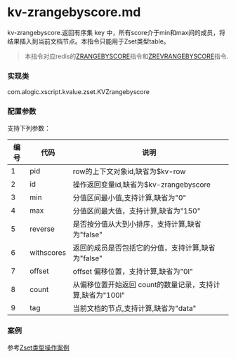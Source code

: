 kv-zrangebyscore.md
=======

kv-zrangebyscore.返回有序集 key 中，所有score介于min和max间的成员，将结果插入到当前文档节点。本指令只能用于Zset类型table。

> 本指令对应redis的[ZRANGEBYSCORE](http://redis.io/commands/zrangebyscore)指令和[ZREVRANGEBYSCORE](http://redis.io/commands/zrevrangebyscore)指令.

### 实现类

com.alogic.xscript.kvalue.zset.KVZrangebyscore

### 配置参数

支持下列参数：

| 编号 | 代码 | 说明 |
| ---- | ---- | ---- |
| 1 | pid | row的上下文对象id,缺省为$kv-row |
| 2 | id | 操作返回变量id,缺省为$kv-zrangebyscore |
| 3 | min | 分值区间最小值,支持计算,缺省为"0" |
| 4 | max | 分值区间最大值，支持计算,缺省为"150"|
| 5 | reverse | 是否按分值从大到小排序，支持计算,缺省为"false"|
| 6 | withscores | 返回的成员是否包括它的分值，支持计算,缺省为"false"|
| 7 | offset | offset 偏移位置，支持计算,缺省为"0l"|
| 8 | count | 从偏移位置开始返回 count的数量记录，支持计算,缺省为"100l"|
| 9 | tag | 当前文档的节点,支持计算,缺省为"data"|


### 案例

参考[Zset类型操作案例](case.zset.md)